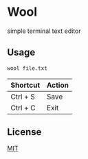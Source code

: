 # Wool

simple terminal text editor


## Usage

```bash
wool file.txt
```

| Shortcut | Action     |
| :-------- | :------- |
| Ctrl + S | Save |
| Ctrl + C | Exit |

## License

[MIT](https://choosealicense.com/licenses/mit/)

